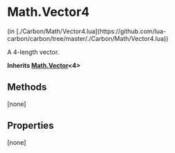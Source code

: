 <link href="../../style.css" rel="stylesheet" type="text/css"/>
<h1 class="class-title">Math.Vector4</h1>
<span class="file-link">(in [./Carbon/Math/Vector4.lua](https://github.com/lua-carbon/carbon/tree/master/./Carbon/Math/Vector4.lua))</span><br/>

A 4-length vector.

**Inherits [Math.Vector](Classes/Math.Vector)<4>**

## Methods
[none]

## Properties
[none]
